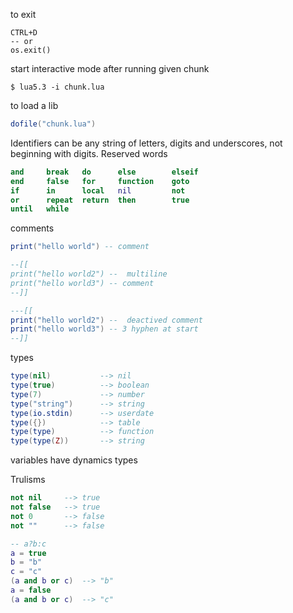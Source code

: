 to exit
```
CTRL+D
-- or
os.exit()
```
start interactive mode after running given chunk
```
$ lua5.3 -i chunk.lua
```
to load a lib
```lua
dofile("chunk.lua")
```
Identifiers can be any string of letters, digits and underscores, not beginning with digits. Reserved words
```lua
and     break   do      else        elseif
end     false   for     function    goto
if      in      local   nil         not
or      repeat  return  then        true
until   while
```
comments
```lua
print("hello world") -- comment

--[[
print("hello world2") --  multiline
print("hello world3") -- comment
--]]

---[[
print("hello world2") --  deactived comment
print("hello world3") -- 3 hyphen at start
--]]
```
types
```lua
type(nil)           --> nil
type(true)          --> boolean
type(7)             --> number
type("string")      --> string
type(io.stdin)      --> userdate
type({})            --> table
type(type)          --> function
type(type(Z))       --> string
```
variables have dynamics types

Trulisms
```lua
not nil     --> true
not false   --> true
not 0       --> false
not ""      --> false

-- a?b:c
a = true
b = "b"
c = "c"
(a and b or c)  --> "b"
a = false
(a and b or c)  --> "c"
```
